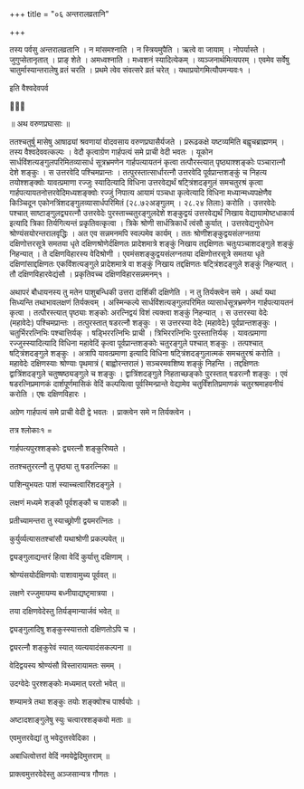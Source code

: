 +++
title = "०६ अन्तरालव्रतानि"

+++

तस्य पर्वसु अन्तरालव्रतानि । न मांसमश्नाति । न स्त्रियमुपैति । ऋत्वे वा जायाम् । नोपर्यास्ते । जुगुप्सेतानृतात् । प्राङ् शेते । अमध्वश्नाति । मध्वशनं स्यादित्येकम् । व्यञ्जनार्थमित्यपरम् । एवमेव सर्वेषु चातुर्मास्यान्तरालेषु व्रतं चरति । प्रथमे त्वेव संवत्सरे व्रतं चरेत् । यथाप्रयोगमित्यौपमन्यवः१ ।

इति वैश्वदेवपर्व



॥ अथ वरुणप्रघासाः ॥

ततश्चतुर्षु मासेषु आषाढ्यां श्रवणायां वोदवसाय वरुणप्रघासैर्यजते । प्ररूढकक्षे यष्टव्यमिति बह्वृचब्राह्मणम् । तस्य वैश्वदेववत्कल्पः । वेदौ कृत्वाग्रेण गार्हपत्यं समे प्राची वेदी भवतः । यूकोन सार्धविंशत्यङ्गुलपरिमितव्यासार्ध सूत्रभ्रमणेन गार्हपत्यायतनं कृत्वा तत्पौरस्त्यात् पृष्ठ्याश्शङ्कोः पञ्चारात्नौ देशे शङ्कुः । स उत्तरवेदि पश्चिमप्रान्तः । तत्पुरस्तात्सार्धारत्नौ उत्तरवेदि पूर्वप्रान्तशङ्कुं च निहत्य तयोश्शङ्क्वोः यावत्प्रमाणा रज्जुः स्यादित्यादि विधिना उत्तरवेद्यर्थं षट्त्रिंशदङ्गुलं समचतुरश्रं कृत्वा गार्हपत्यायतनोत्तरवेदिमध्यशङ्क्वोः रज्जुं निपात्य आयामं पञ्चधा कृत्वेत्यादि विधिना मध्यान्मध्यपक्षेणैव किञ्चिदून एकोनत्रिंशदङ्गुलव्यासार्धपरिमितं (२८.७२अङ्गुलम् । २८.२४ तिलाः) करोति । उत्तरवेदेः पश्चात् साष्टाङ्गुलद्व्यरत्नौ उत्तरवेदेः पुरस्ताच्चतुरङ्गुलदेशे शङ्कुद्वयं उत्तरवेद्यर्थं निखाय वेद्यायामोष्टधाकार्य इत्यादि त्रिका तिर्यगित्यन्तं प्रकृतिवत्कृत्वा । त्रिके श्रोणी सार्धत्रिकार्धे त्वंसौ कुर्यात् । उत्तरवेद्यनुरोधेन श्रोण्यंसयोरन्तरालवृद्धिः । अत एव सन्नमनमपि स्वल्पमेव कार्यम् । ततः श्रोणीशङ्कुद्वयसंलग्नतया दक्षिणोत्तरसूत्रे समतया धृते दक्षिणश्रोणेर्दक्षिणतः प्रादेशमात्रे शङ्कुं निखाय तद्दक्षिणतः चतुःपञ्चाशदङ्गुले शङ्कुं निहन्यात् । ते दक्षिणविहारस्य वेदिश्रोणी । एवमंसशङ्कुद्वयसंलग्नतया दक्षिणोत्तरसूत्रे समतया धृते दक्षिणांसाद्दक्षिणतः एकविंशत्यङ्गुले प्रादेशमात्रे वा शङ्कुं निखाय तद्दक्षिणतः षट्त्रिंशदङ्गुले शङ्कुं निहन्यात् । तौ दक्षिणविहारवेद्यंसौ । प्रकृतिवच्च दक्षिणविहारसन्नमनम्१ ।

अथापरं बौधायनस्य तु मतेन पाशुबन्धिकी उत्तरा दार्शिकी दक्षिणेति । न तु तिर्यक्त्वेन समे । अर्था यथा सिध्यन्ति तथाभावलक्षणं तिर्यक्त्वम् । अस्मिन्कल्पे सार्धविंशत्यङ्गुलपरिमित व्यासार्धसूत्रभ्रमणेन गार्हपत्यायतनं कृत्वा । तत्पौरस्त्यात् पृष्ठ्याः शङ्कोः अरत्निद्वयं विशं त्यक्त्वा शङ्कुं निहन्यात् । स उत्तरस्या वेदेः (महावेदेः) पश्चिमप्रान्तः । तत्पुरस्तात् षडरत्नौ शङ्कुः । स उत्तरस्या वेदेः (महावेदेः) पूर्वप्रान्तशङ्कुः । चतुर्भिररत्निभिः पश्चात्तिर्यक् । षड्भिररत्निभिः प्राची । त्रिभिररत्निभिः पुरस्तात्तिर्यक् । यावत्प्रमाणा रज्जुस्स्यादित्यादि विधिना महावेदिं कृत्वा पूर्वप्रान्तशङ्कोः चतुरङ्गुले पश्चात् शङ्कुः । तत्पश्चात् षट्त्रिंशदङ्गुले शङ्कुः । अत्रापि यावत्प्रमाणा इत्यादि विधिना षट्त्रिंशदङ्गुलात्मकं समचतुरश्रं करोति । महावेदेः दक्षिणस्याः श्रोण्याः पृथमात्रं ( बाह्वोरन्तरालं ) सञ्चरमवशिष्य शङ्कुं निहन्ति । तद्दक्षिणतः द्वात्रिंशदङ्गुले चतुष्षष्ठ्यङ्गुले च शङ्कुः । द्वात्रिंशदङ्गुले निहताच्छङ्कोः पुरस्तात् षडरत्नौ शङ्कुः । एवं षडरत्निप्रमाणकं दार्शपूर्णमासिकं वेदिं कल्पयित्वा पूर्वस्मिन्प्रान्ते वेद्यामेव चतुर्विंशतिप्रमाणकं चतुरश्रमाहवनीयं करोति । एषः दक्षिणविहारः ।

अग्रेण गार्हपत्यं समे प्राची वेदी द्वे भवतः । प्राक्त्वेन समे न तिर्यक्त्वेन ।

तत्र श्लोकाः१ =

गार्हपत्यपुरश्शङ्कोः द्व्यरत्नौ शङ्कुरिष्यते ।

ततश्चतुररत्नौ तु पृष्ठ्या तु षडरत्निका ॥

पाशिन्युभयतः पाशं स्याच्चत्वारिंशदङ्गुले ।

लक्षणं मध्यमे शङ्कौ पूर्वशङ्कौ च पाशकौ ॥

प्रतीच्यामन्तरा तु स्याच्छ्रोणी द्वयमरत्नितः ।

कुर्युर्व्यत्यासतश्चांसौ यथाश्रोणी प्रकल्पयेत् ॥

द्व्यङ्गुलाद्यन्तरं हित्वा वेदिं कुर्यात्तु दक्षिणाम् ।

श्रोण्यंसयोर्दक्षिणयोः पाशावामुच्य पूर्ववत् ॥

लक्षणे रज्जुमायम्य बध्नीयाद्यष्टृमात्रया ।

तया दक्षिणवेदेस्तु तिर्यङ्मान्यार्जवं भवेत् ॥

द्व्यङ्गुलादिषु शङ्कुस्स्यात्ततो दक्षिणतोऽपि च ।

द्व्यरत्नौ शङ्कुरेवं स्यात् व्यत्ययादंसकल्पना ॥

वेदिद्वयस्य श्रोण्यंसौ विस्तारायामतः समम् ।

उदग्वेदेः पुरश्शङ्कोः मध्यमात् परतो भवेत् ॥

शम्यामत्रे तथा शङ्कुः तयोः शङ्क्वोश्च पार्श्वयोः ।

अष्टादशाङ्गुलेषु स्युः चत्वारश्शङ्कवो मताः ॥

एवमुत्तरवेद्यां तु भवेदुत्तरवेदिका ।

अबाधित्वोत्तरां वेदिं नमयेद्वेदिमुत्तराम् ॥

प्राक्त्वमुत्तरवेदेस्तु अञ्जसान्यत्र गौणतः ।
